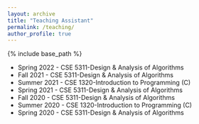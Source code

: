 ```yaml
---
layout: archive
title: "Teaching Assistant"
permalink: /teaching/
author_profile: true
---
```


{% include base_path %}

* Spring 2022 - CSE 5311-Design & Analysis of Algorithms
* Fall 2021 - CSE 5311-Design & Analysis of Algorithms
* Summer 2021 - CSE 1320-Introduction to Programming (C)
* Spring 2021 - CSE 5311-Design & Analysis of Algorithms
* Fall 2020 - CSE 5311-Design & Analysis of Algorithms
* Summer 2020 - CSE 1320-Introduction to Programming (C)
* Spring 2020 - CSE 5311-Design & Analysis of Algorithms
